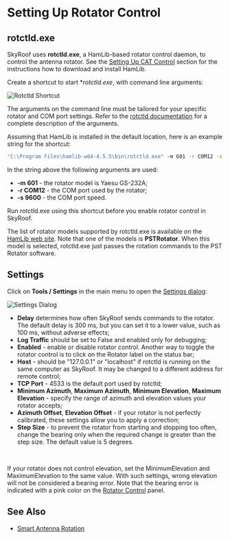 # Setting Up Rotator Control

## rotctld.exe

SkyRoof uses **rotctld.exe**, a HamLib-based rotator control daemon, to control the antenna rotator.
See the [Setting Up CAT Control](setting_up_cat_control.md) section for the instructions how to
download and install HamLib.

Create a shortcut to start **rotctld.exe*, with command line arguments:

![Rotctld Shortcut](../images/rotctld_shortcut.png)

The arguments on the command line must be tailored for your specific rotator and COM port settings. Refer to the
[rotctld documentation](https://hamlib.sourceforge.net/html/rotctld.1.html) for a complete description
of the arguments.

Assuming that HamLib is installed in the default location, here is an example string for the shortcut:

```cmd
"C:\Program Files\hamlib-w64-4.5.5\bin\rotctld.exe" -m 601 -r COM12 -s 9600 
```

In the string above the following arguments are used:

- **-m 601** - the rotator model is Yaesu GS-232A;
- **-r COM12** - the COM port used by the rotator;
- **-s 9600** - the COM port speed.

 Run rotctld.exe using this shortcut before you enable rotator control in SkyRoof.

 The list of rotator models supported by rotctld.exe is available on the
 [HamLib web site](https://github.com/Hamlib/Hamlib/wiki/Supported-Rotators). Note that one of the models is **PSTRotator**. When this model is selected, rotctld.exe just passes the rotation commands to the PST Rotator software.

## Settings

Click on **Tools / Settings** in the main menu to open the
[Settings dialog](settings_window.md):

![Settings Dialog](../images/rotator_settings.png)

- **Delay** determines how often SkyRoof sends commands to the rotator. The default delay is 300 ms, but you can set it to a lower value, such as 100 ms, without adverse effects;
- **Log Traffic** should be set to False and enabled only for debugging;
- **Enabled** - enable or disable rotator control. Another way to toggle the rotator control
    is to click on the Rotator label on the status bar;
- **Host** - should be "127.0.0.1" or "localhost" if rotctld is running on the same computer as SkyRoof. It may be changed to a
    different address for remote control;
- **TCP Port** - 4533 is the default port used by rotctld;
- **Minimum Azimuth**, **Maximum Azimuth**, **Minimum Elevation**, **Maximum Elevation** -
    specify the range of azimuth and elevation values your rotator accepts;
- **Azimuth Offset**, **Elevation Offset** - if your rotator is not perfectly calibrated, these settings
    allow you to apply a correction;
- **Step Size** - to prevent the rotator from starting and stopping too often, change the bearing
    only when the required change is greater than the step size. The default value is 5 degrees.

<br>

If your rotator does not control elevation, set the MinimumElevation and MaximumElevation to the same value. With such settings,
wrong elevation will not be considered a bearing error. Note that the bearing error is indicated with a pink color
on the [Rotator Control](rotator_control.md) panel.

## See Also

- [Smart Antenna Rotation](smart_antenna_rotation.md)
